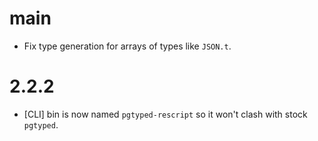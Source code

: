# main

- Fix type generation for arrays of types like `JSON.t`.

# 2.2.2

- [CLI] bin is now named `pgtyped-rescript` so it won't clash with stock `pgtyped`.
